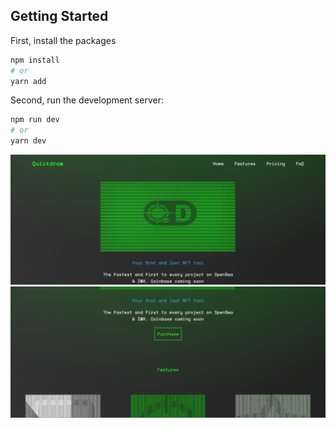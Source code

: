 ## Getting Started

First, install the packages

```bash
npm install
# or
yarn add
```

Second, run the development server:

```bash
npm run dev
# or
yarn dev
```

![alt text](/public/images/page1.png)
![alt text](/public/images/page2.png)
